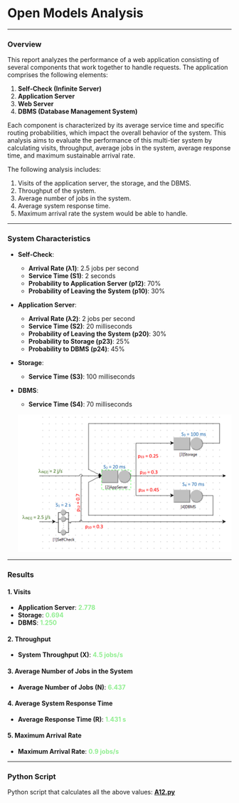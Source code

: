 # Open Models Analysis
___

### Overview

This report analyzes the performance of a web application consisting of several components that work together to handle requests. The application comprises the following elements:

1. **Self-Check (Infinite Server)**
2. **Application Server**
3. **Web Server**
4. **DBMS (Database Management System)**

Each component is characterized by its average service time and specific routing probabilities, which impact the overall behavior of the system. This analysis aims to evaluate the performance of this multi-tier system by calculating visits, throughput, average jobs in the system, average response time, and maximum sustainable arrival rate.

The following analysis includes:

1. Visits of the application server, the storage, and the DBMS.
2. Throughput of the system.
3. Average number of jobs in the system.
4. Average system response time.
5. Maximum arrival rate the system would be able to handle.

---

### System Characteristics

- **Self-Check**:
  - **Arrival Rate (λ1)**: 2.5 jobs per second
  - **Service Time (S1)**: 2 seconds
  - **Probability to Application Server (p12)**: 70%
  - **Probability of Leaving the System (p10)**: 30%

- **Application Server**:
  - **Arrival Rate (λ2)**: 2 jobs per second
  - **Service Time (S2)**: 20 milliseconds
  - **Probability of Leaving the System (p20)**: 30%
  - **Probability to Storage (p23)**: 25%
  - **Probability to DBMS (p24)**: 45%

- **Storage**:
  - **Service Time (S3)**: 100 milliseconds

- **DBMS**:
  - **Service Time (S4)**: 70 milliseconds

  ![Graph](a12_graph.png)
---

### Results

#### 1. Visits

- **Application Server**: <span style="color:lightgreen;font-weight:bold">2.778</span>
- **Storage**: <span style="color:lightgreen;font-weight:bold">0.694</span>
- **DBMS**: <span style="color:lightgreen;font-weight:bold">1.250</span>

#### 2. Throughput

- **System Throughput (X)**: <span style="color:lightgreen;font-weight:bold">4.5 jobs/s</span>

#### 3. Average Number of Jobs in the System

- **Average Number of Jobs (N)**: <span style="color:lightgreen;font-weight:bold">6.437</span>

#### 4. Average System Response Time

- **Average Response Time (R)**: <span style="color:lightgreen;font-weight:bold">1.431 s</span>

#### 5. Maximum Arrival Rate

- **Maximum Arrival Rate**: <span style="color:lightgreen;font-weight:bold">0.9 jobs/s</span>

---

### Python Script

Python script that calculates all the above values: [**A12.py**](A12.py)